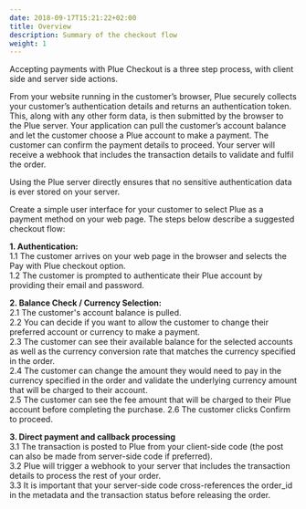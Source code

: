 ```yaml
---
date: 2018-09-17T15:21:22+02:00
title: Overview
description: Summary of the checkout flow
weight: 1
---
```


Accepting payments with Plue Checkout is a three step process, with client side and server side actions.

From your website running in the customer’s browser, Plue securely collects your customer’s authentication details and returns an authentication token. This, along with any other form data, is then submitted by the browser to the Plue server.
Your application can pull the customer’s account balance and let the customer choose a Plue account to make a payment. The customer can confirm the payment details to proceed.
Your server will receive a webhook that includes the transaction details to validate and fulfil the order.

Using the Plue server directly ensures that no sensitive authentication data is ever stored on your server.

Create a simple user interface for your customer to select Plue as a payment method on your web page. The steps below describe a suggested checkout flow:


**1. Authentication:**  
1.1 The customer arrives on your web page in the browser and selects the Pay with Plue checkout option.  
1.2 The customer is prompted to authenticate their Plue account by providing their email and password.  

**2. Balance Check / Currency Selection:**  
2.1 The customer's account balance is pulled.  
2.2 You can decide if you want to allow the customer to change their preferred account or currency to make a payment.  
2.3 The customer can see their available balance for the selected accounts as well as the currency conversion rate that matches the currency specified in the order.  
2.4 The customer can change the amount they would need to pay in the currency specified in the order and validate the underlying currency amount that will be charged to their account.  
2.5 The customer can see the fee amount that will be charged to their Plue account before completing the purchase.
2.6 The customer clicks Confirm to proceed.  

**3. Direct payment and callback processing**  
3.1 The transaction is posted to Plue from your client-side code (the post can also be made from server-side code if preferred).  
3.2 Plue will trigger a webhook to your server that includes the transaction details to process the rest of your order.  
3.3 It is important that your server-side code cross-references the order_id in the metadata and the transaction status before releasing the order.  





